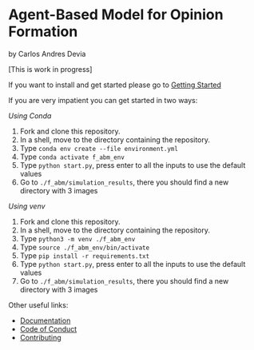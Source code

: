 
# Agent-Based Model for Opinion Formation

by Carlos Andres Devia

[This is work in progress]

If you want to install and get started please go to 
[Getting Started](https://github.com/CarlosAndresd/f_abm/blob/main/docs/Getting_Started.md)

If you are very impatient you can get started in two ways:

*Using Conda*

1. Fork and clone this repository.
2. In a shell, move to the directory containing the repository.
3. Type `conda env create --file environment.yml`
4. Type `conda activate f_abm_env`
5. Type `python start.py`, press enter to all the inputs to use the default values
6. Go to `./f_abm/simulation_results`, there you should find a new directory with 3 images


*Using venv*

1. Fork and clone this repository.
2. In a shell, move to the directory containing the repository.
3. Type `python3 -m venv ./f_abm_env`
4. Type `source ./f_abm_env/bin/activate`
5. Type `pip install -r requirements.txt`
6. Type `python start.py`, press enter to all the inputs to use the default values
7. Go to `./f_abm/simulation_results`, there you should find a new directory with 3 images

Other useful links:

- [Documentation](https://f-abm.readthedocs.io/en/latest/)
- [Code of Conduct](https://github.com/CarlosAndresd/f_abm/blob/main/CODE_OF_CONDUCT.md)
- [Contributing](https://github.com/CarlosAndresd/f_abm/blob/main/CONTRIBUTING.md)







